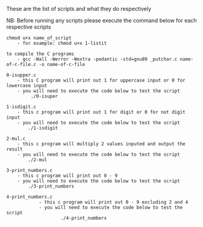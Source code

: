 These are the list of scripts and what they do respectively

NB: Before running any scripts please execute the command below for each respective scripts
	
	chmod u+x name_of_script
	   	- for example: chmod u+x 1-listit
		
	to compile the C programs 
		- gcc -Wall -Werror -Wextra -pedantic -std=gnu89 _putchar.c name-of-c-file.c -o name-of-c-file
	
	0-isupper.c
		- this C program will print out 1 for uppercase input or 0 for lowercase input
		- you will need to execute the code below to test the script
			 ./0-isuper

	1-isdigit.c
		- this c program will print out 1 for digit or 0 for not digit input
		- you will need to execute the code below to test the script
			./1-isdigit

	2-mul.c
		- this c program will multiply 2 values inputed and output the result
		- you will need to execute the code below to test the script
			./2-mul

	3-print_numbers.c
		- this c program will print out 0 - 9
		- you will need to execute the code below to test the script
			./3-print_numbers

	4-print_numbers.c
                - this c program will print out 0 - 9 excluding 2 and 4
                - you will need to execute the code below to test the script
                        ./4-print_numbers

